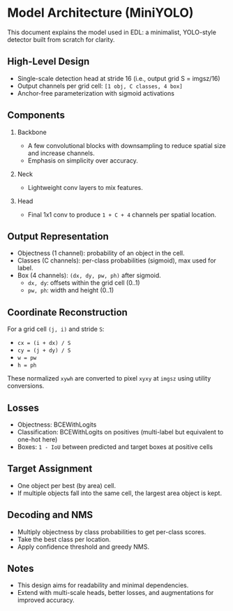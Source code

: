 # Model Architecture (MiniYOLO)

This document explains the model used in EDL: a minimalist, YOLO-style detector built from scratch for clarity.

## High-Level Design

- Single-scale detection head at stride 16 (i.e., output grid S = imgsz/16)
- Output channels per grid cell: `[1 obj, C classes, 4 box]`
- Anchor-free parameterization with sigmoid activations

## Components

1. Backbone
   - A few convolutional blocks with downsampling to reduce spatial size and increase channels.
   - Emphasis on simplicity over accuracy.

2. Neck
   - Lightweight conv layers to mix features.

3. Head
   - Final 1x1 conv to produce `1 + C + 4` channels per spatial location.

## Output Representation

- Objectness (1 channel): probability of an object in the cell.
- Classes (C channels): per-class probabilities (sigmoid), max used for label.
- Box (4 channels): `(dx, dy, pw, ph)` after sigmoid.
  - `dx, dy`: offsets within the grid cell (0..1)
  - `pw, ph`: width and height (0..1)

## Coordinate Reconstruction

For a grid cell `(j, i)` and stride `S`:

- `cx = (i + dx) / S`
- `cy = (j + dy) / S`
- `w = pw`
- `h = ph`

These normalized `xywh` are converted to pixel `xyxy` at `imgsz` using utility conversions.

## Losses

- Objectness: BCEWithLogits
- Classification: BCEWithLogits on positives (multi-label but equivalent to one-hot here)
- Boxes: `1 - IoU` between predicted and target boxes at positive cells

## Target Assignment

- One object per best (by area) cell.
- If multiple objects fall into the same cell, the largest area object is kept.

## Decoding and NMS

- Multiply objectness by class probabilities to get per-class scores.
- Take the best class per location.
- Apply confidence threshold and greedy NMS.

## Notes

- This design aims for readability and minimal dependencies.
- Extend with multi-scale heads, better losses, and augmentations for improved accuracy.
